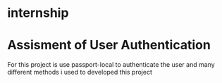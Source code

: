 # internship

<h1>Assisment of User Authentication</h1>

<p>For this project is use passport-local to authenticate the user and many different methods i used to developed this project </p>
